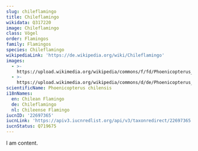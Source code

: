 ```yaml
---
slug: chileflamingo
title: Chileflamingo
wikidata: Q317220
image: Chileflamingo
class: Vögel
order: Flamingos
family: Flamingos
species: Chileflamingo
wikipediaLink: 'https://de.wikipedia.org/wiki/Chileflamingo'
images:
  - >-
    https://upload.wikimedia.org/wikipedia/commons/f/fd/Phoenicopterus_chilensis_-Tavares,_Rio_Grande_do_Sul,_Brazil_-flying-8.jpg
  - >-
    https://upload.wikimedia.org/wikipedia/commons/d/de/Phoenicopterus_chilensis_at_Salar_de_Atacama_6.JPG
scientificName: Phoenicopterus chilensis
i18nNames:
  en: Chilean Flamingo
  de: Chileflamingo
  nl: Chileense Flamingo
iucnID: '22697365'
iucnLink: 'https://apiv3.iucnredlist.org/api/v3/taxonredirect/22697365'
iucnStatus: Q719675
---
```


I am content.
